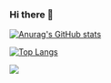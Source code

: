 ### Hi there 👋

[![Anurag's GitHub stats](https://github-readme-stats.vercel.app/api?username=Dankoy&theme=tokyonight&layout=compact&show=reviews,prs_merged,prs_merged_percentage&show_icons=true)](https://github.com/anuraghazra/github-readme-stats)

[![Top Langs](https://github-readme-stats.vercel.app/api/top-langs/?username=Dankoy&layout=compact&theme=tokyonight)](https://github.com/anuraghazra/github-readme-stats)

![](https://komarev.com/ghpvc/?username=Dankoy)

<!--
**Dankoy/Dankoy** is a ✨ _special_ ✨ repository because its `README.md` (this file) appears on your GitHub profile.

Here are some ideas to get you started:

- 🔭 I’m currently working on ...
- 🌱 I’m currently learning ...
- 👯 I’m looking to collaborate on ...
- 🤔 I’m looking for help with ...
- 💬 Ask me about ...
- 📫 How to reach me: ...
- 😄 Pronouns: ...
- ⚡ Fun fact: ...
-->
